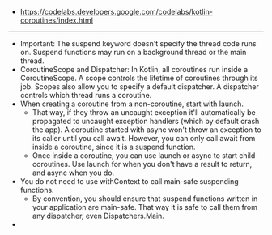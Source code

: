 - https://codelabs.developers.google.com/codelabs/kotlin-coroutines/index.html
----
- Important: The suspend keyword doesn't specify the thread code runs on. Suspend functions may run on a background thread or the main thread.
- CoroutineScope and Dispatcher: In Kotlin, all coroutines run inside a CoroutineScope. A scope controls the lifetime of coroutines through its job. Scopes also allow you to specify a default dispatcher. A dispatcher controls which thread runs a coroutine.
- When creating a coroutine from a non-coroutine, start with launch.
    - That way, if they throw an uncaught exception it'll automatically be propagated to uncaught exception handlers (which by default crash the app). A coroutine started with async won't throw an exception to its caller until you call await. However, you can only call await from inside a coroutine, since it is a suspend function.
    - Once inside a coroutine, you can use launch or async to start child coroutines. Use launch for when you don't have a result to return, and async when you do.
- You do not need to use withContext to call main-safe suspending functions.
    - By convention, you should ensure that suspend functions written in your application are main-safe. That way it is safe to call them from any dispatcher, even Dispatchers.Main.
-